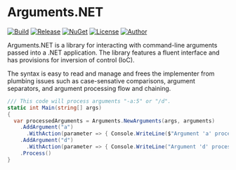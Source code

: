 # Arguments.NET
[![Build](https://ci.appveyor.com/api/projects/status/4nj8qmykpc7fulov?svg=true)](https://ci.appveyor.com/project/skthomasjr/arguments)
[![Release](https://img.shields.io/github/release/skthomasjr/Arguments.svg?maxAge=2592000)](https://github.com/skthomasjr/Arguments/releases)
[![NuGet](https://img.shields.io/nuget/v/Arguments.NET.svg)](https://www.nuget.org/packages/Arguments.NET)
[![License](https://img.shields.io/github/license/skthomasjr/Arguments.svg?maxAge=2592000)](LICENSE.md)
[![Author](https://img.shields.io/badge/author-Scott%20K.%20Thomas%2C%20Jr.-blue.svg?maxAge=2592000)](https://www.linkedin.com/in/skthomasjr)

Arguments.NET is a library for interacting with command-line arguments passed into a .NET application. The library features a fluent interface and has provisions for inversion of control (IoC).

The syntax is easy to read and manage and frees the implementer from plumbing issues such as case-sensative comparisons, argument separators, and argument processing flow and chaining.

```C#
/// This code will process arguments "-a:5" or "/d".
static int Main(string[] args)
{
  var processedArguments = Arguments.NewArguments(args, arguments)
    .AddArgument("a")
      .WithAction(parameter => { Console.WriteLine($"Argument 'a' processed with value: {parameter}"); })
    .AddArgument("d")
      .WithAction(parameter => { Console.WriteLine("Argument 'd' processed"); })
    .Process()
}
```
